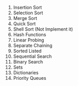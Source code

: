 1.  Insertion Sort
2.  Selection Sort
3.  Merge Sort
4.  Quick Sort
5.  Shell Sort (Not Implement it)
6.  Hash Functions
7.  Linear Probing
8.  Separate Chaining
9.  Sorted Listed
10. Sequential Search
11. Binary Search
12. Sets
13. Dictionaries
14. Priority Queues
